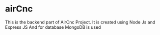 # airCnc
This is the backend part of AirCnc Project. It is created using Node Js and Express JS And for database MongoDB is used
